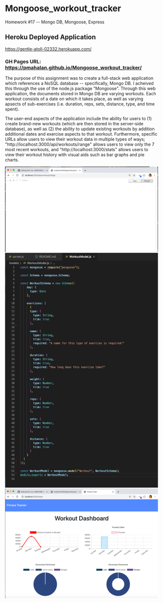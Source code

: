 # Mongoose_workout_tracker
Homework #17 -- Mongo DB, Mongoose, Express

## Heroku Deployed Application
https://gentle-atoll-02332.herokuapp.com/

### GH Pages URL: https://pmahalan.github.io/Mongoose_workout_tracker/

The purpose of this assignment was to create a full-stack web application which references a NoSQL database -- specifically, Mongo DB. I acheived this through the use of the node.js package "Mongoose". Through this web application, the documents stored in Mongo DB are varying workouts. Each workout consists of a date on which it takes place, as well as varying apsects of sub-exercises (i.e. duration, reps, sets, distance, type, and time spent). 

The user-end aspects of the application include the ability for users to (1) create brand-new workouts (which are then stored in the server-side database), as well as (2) the ability to update existing workouts by addition additional dates and exercise aspects to that workout. Furthermore, specific URLs allow users to view their workout data in multiple types of ways; "http://localhost:3000/api/workouts/range" allows users to view only the 7 most recent workouts, and "http://localhost:3000/stats" allows users to view their workout history with visual aids such as bar graphs and pie charts.

![App Screenshot](1.jpg "Picture 1")
![App Screenshot](2.jpg "Picture 2")
![App Screenshot](3.jpg "Picture 3")
